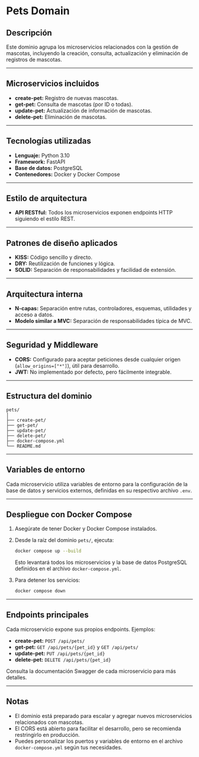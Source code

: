 # Pets Domain

## Descripción
Este dominio agrupa los microservicios relacionados con la gestión de mascotas, incluyendo la creación, consulta, actualización y eliminación de registros de mascotas.

---

## Microservicios incluidos

- **create-pet:** Registro de nuevas mascotas.
- **get-pet:** Consulta de mascotas (por ID o todas).
- **update-pet:** Actualización de información de mascotas.
- **delete-pet:** Eliminación de mascotas.

---

## Tecnologías utilizadas

- **Lenguaje:** Python 3.10
- **Framework:** FastAPI
- **Base de datos:** PostgreSQL
- **Contenedores:** Docker y Docker Compose

---

## Estilo de arquitectura

- **API RESTful:** Todos los microservicios exponen endpoints HTTP siguiendo el estilo REST.

---

## Patrones de diseño aplicados

- **KISS:** Código sencillo y directo.
- **DRY:** Reutilización de funciones y lógica.
- **SOLID:** Separación de responsabilidades y facilidad de extensión.

---

## Arquitectura interna

- **N-capas:** Separación entre rutas, controladores, esquemas, utilidades y acceso a datos.
- **Modelo similar a MVC:** Separación de responsabilidades típica de MVC.

---

## Seguridad y Middleware

- **CORS:** Configurado para aceptar peticiones desde cualquier origen (`allow_origins=["*"]`), útil para desarrollo.
- **JWT:** No implementado por defecto, pero fácilmente integrable.

---

## Estructura del dominio

```
pets/
│
├── create-pet/
├── get-pet/
├── update-pet/
├── delete-pet/
├── docker-compose.yml
└── README.md
```

---

## Variables de entorno

Cada microservicio utiliza variables de entorno para la configuración de la base de datos y servicios externos, definidas en su respectivo archivo `.env`.

---

## Despliegue con Docker Compose

1. Asegúrate de tener Docker y Docker Compose instalados.
2. Desde la raíz del dominio `pets/`, ejecuta:

   ```sh
   docker compose up --build
   ```

   Esto levantará todos los microservicios y la base de datos PostgreSQL definidos en el archivo `docker-compose.yml`.

3. Para detener los servicios:

   ```sh
   docker compose down
   ```

---

## Endpoints principales

Cada microservicio expone sus propios endpoints. Ejemplos:

- **create-pet:** `POST /api/pets/`
- **get-pet:** `GET /api/pets/{pet_id}` y `GET /api/pets/`
- **update-pet:** `PUT /api/pets/{pet_id}`
- **delete-pet:** `DELETE /api/pets/{pet_id}`

Consulta la documentación Swagger de cada microservicio para más detalles.

---

## Notas

- El dominio está preparado para escalar y agregar nuevos microservicios relacionados con mascotas.
- El CORS está abierto para facilitar el desarrollo, pero se recomienda restringirlo en producción.
- Puedes personalizar los puertos y variables de entorno en el archivo `docker-compose.yml` según tus necesidades.